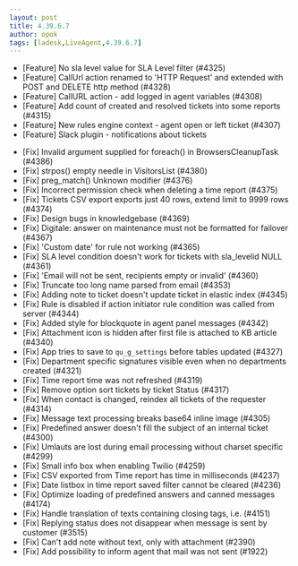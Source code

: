 ```yaml
---
layout: post
title: 4.39.6.7
author: opok
tags: [ladesk,LiveAgent,4.39.6.7]
---
```


- [Feature] No sla level value for SLA Level filter (#4325)
- [Feature] CallUrl action renamed to 'HTTP Request' and extended with POST and DELETE http method (#4328)
- [Feature] CallURL action - add logged in agent variables (#4308)
- [Feature] Add count of created and resolved tickets into some reports (#4315)
- [Feature] New rules engine context - agent open or left ticket (#4307)
- [Feature] Slack plugin - notifications about tickets

<!--more--> 

- [Fix] Invalid argument supplied for foreach() in BrowsersCleanupTask (#4386)
- [Fix] strpos() empty needle in VisitorsList (#4380)
- [Fix] preg_match() Unknown modifier (#4376)
- [Fix] Incorrect permission check when deleting a time report (#4375)
- [Fix] Tickets CSV export exports just 40 rows, extend limit to 9999 rows (#4374)
- [Fix] Design bugs in knowledgebase (#4369)
- [Fix] Digitale: answer on maintenance must not be formatted for failover (#4367)
- [Fix] 'Custom date' for rule not working (#4365)
- [Fix] SLA level condition doesn't work for tickets with sla_levelid NULL (#4361)
- [Fix] 'Email will not be sent, recipients empty or invalid' (#4360)
- [Fix] Truncate too long name parsed from email (#4353)
- [Fix] Adding note to ticket doesn't update ticket in elastic index (#4345)
- [Fix] Rule is disabled if action initiator rule condition was called from server (#4344)
- [Fix] Added style for blockquote in agent panel messages (#4342)
- [Fix] Attachment icon is hidden after first file is attached to KB article (#4340)
- [Fix] App tries to save to `qu_g_settings` before tables updated (#4327)
- [Fix] Department specific signatures visible even when no departments created (#4321)
- [Fix] Time report time was not refreshed (#4319)
- [Fix] Remove option sort tickets by ticket Status (#4317)
- [Fix] When contact is changed, reindex all tickets of the requester (#4314)
- [Fix] Message text processing breaks base64 inline image (#4305)
- [Fix] Predefined answer doesn't fill the subject of an internal ticket (#4300)
- [Fix] Umlauts are lost during email processing without charset specific (#4299)
- [Fix] Small info box when enabling Twilio (#4259)
- [Fix] CSV exported from Time report has time in milliseconds (#4237)
- [Fix] Date listbox in time report saved filter cannot be cleared (#4236)
- [Fix] Optimize loading of predefined answers and canned messages (#4174)
- [Fix] Handle translation of texts containing closing tags, i.e. </body> (#4151)
- [Fix] Replying status does not disappear when message is sent by customer (#3515)
- [Fix] Can't add note without text, only with attachment (#2390)
- [Fix] Add possibility to inform agent that mail was not sent (#1922)
